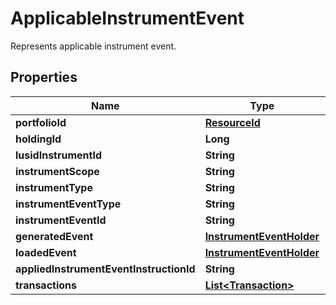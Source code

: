 

# ApplicableInstrumentEvent

Represents applicable instrument event.

## Properties

| Name | Type | Description | Notes |
|------------ | ------------- | ------------- | -------------|
|**portfolioId** | [**ResourceId**](ResourceId.md) |  |  |
|**holdingId** | **Long** |  |  |
|**lusidInstrumentId** | **String** |  |  |
|**instrumentScope** | **String** |  |  |
|**instrumentType** | **String** |  |  |
|**instrumentEventType** | **String** |  |  |
|**instrumentEventId** | **String** |  |  |
|**generatedEvent** | [**InstrumentEventHolder**](InstrumentEventHolder.md) |  |  [optional] |
|**loadedEvent** | [**InstrumentEventHolder**](InstrumentEventHolder.md) |  |  [optional] |
|**appliedInstrumentEventInstructionId** | **String** |  |  |
|**transactions** | [**List&lt;Transaction&gt;**](Transaction.md) |  |  [optional] |



